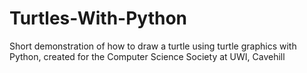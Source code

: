 # Turtles-With-Python
Short demonstration of how to draw a turtle using turtle graphics with Python, created for the Computer Science Society at UWI, Cavehill
